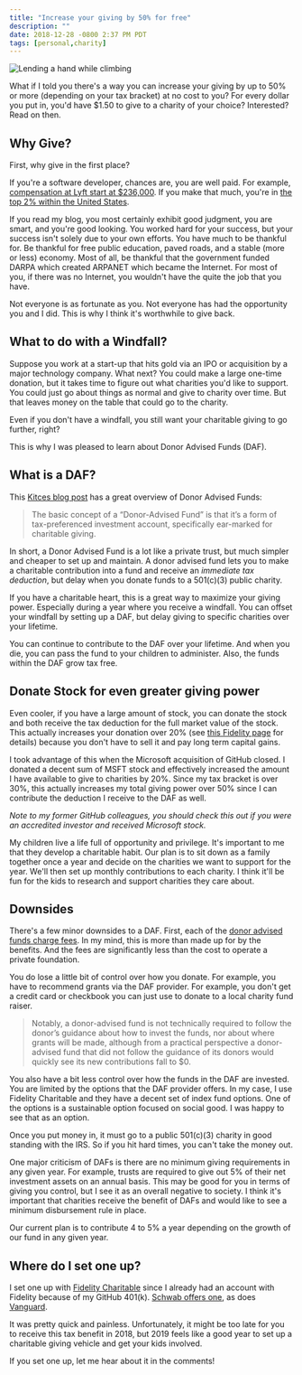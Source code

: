 ```yaml
---
title: "Increase your giving by 50% for free"
description: ""
date: 2018-12-28 -0800 2:37 PM PDT
tags: [personal,charity]
---
```


![Lending a hand while climbing](https://user-images.githubusercontent.com/19977/50540773-c3afa900-0b4c-11e9-9894-25ac7c9cad8f.jpg)

What if I told you there's a way you can increase your giving by up to 50% or more (depending on your tax bracket) at no cost to you? For every dollar you put in, you'd have $1.50 to give to a charity of your choice? Interested? Read on then.

## Why Give?

First, why give in the first place?

If you're a software developer, chances are, you are well paid. For example, [compensation at Lyft start at $236,000](https://www.levels.fyi/2018/?fbclid=IwAR3qWRrg-H7pku7V6FqBqN9G_tBvdzeuSs4gaH4hsB-QogVnXVft_Kgi8xs). If you make that much, you're in [the top 2% within the United States](https://dqydj.com/income-percentile-calculator/).

If you read my blog, you most certainly exhibit good judgment, you are smart, and you're good looking. You worked hard for your success, but your success isn't solely due to your own efforts. You have much to be thankful for. Be thankful for free public education, paved roads, and a stable (more or less) economy. Most of all, be thankful that the government funded DARPA which created ARPANET which became the Internet. For most of you, if there was no Internet, you wouldn't have the quite the job that you have.

Not everyone is as fortunate as you. Not everyone has had the opportunity you and I did. This is why I think it's worthwhile to give back.

## What to do with a Windfall?

Suppose you work at a start-up that hits gold via an IPO or acquisition by a major technology company. What next? You could make a large one-time donation, but it takes time to figure out what charities you'd like to support. You could just go about things as normal and give to charity over time. But that leaves money on the table that could go to the charity.

Even if you don't have a windfall, you still want your charitable giving to go further, right?

This is why I was pleased to learn about Donor Advised Funds (DAF).

## What is a DAF?

This [Kitces blog post](https://www.kitces.com/blog/rules-strategies-and-tactics-when-using-donor-advised-funds-for-charitable-giving/) has a great overview of Donor Advised Funds:

> The basic concept of a “Donor-Advised Fund” is that it’s a form of tax-preferenced investment account, specifically ear-marked for charitable giving.

In short, a Donor Advised Fund is a lot like a private trust, but much simpler and cheaper to set up and maintain. A donor advised fund lets you to make a charitable contribution into a fund and receive an _immediate tax deduction_, but delay when you donate funds to a 501(c)(3) public charity.

If you have a charitable heart, this is a great way to maximize your giving power. Especially during a year where you receive a windfall. You can offset your windfall by setting up a DAF, but delay giving to specific charities over your lifetime.

You can continue to contribute to the DAF over your lifetime. And when you die, you can pass the fund to your children to administer. Also, the funds within the DAF grow tax free.

## Donate Stock for even greater giving power

Even cooler, if you have a large amount of stock, you can donate the stock and both receive the tax deduction for the full market value of the stock. This actually increases your donation over 20% (see [this Fidelity page](https://www.fidelitycharitable.org/giving-account/what-you-can-donate/donating-stock-to-charity.shtml) for details) because you don't have to sell it and pay long term capital gains.

I took advantage of this when the Microsoft acquisition of GitHub closed. I donated a decent sum of MSFT stock and effectively increased the amount I have available to give to charities by 20%. Since my tax bracket is over 30%, this actually increases my total giving power over 50% since I can contribute the deduction I receive to the DAF as well.

_Note to my former GitHub colleagues, you should check this out if you were an accredited investor and received Microsoft stock._

My children live a life full of opportunity and privilege. It's important to me that they develop a charitable habit. Our plan is to sit down as a family together once a year and decide on the charities we want to support for the year. We'll then set up monthly contributions to each charity. I think it'll be fun for the kids to research and support charities they care about.

## Downsides

There's a few minor downsides to a DAF. First, each of the [donor advised funds charge fees](https://www.philanthropy.com/article/What-Donor-Advised-Funds/156495). In my mind, this is more than made up for by the benefits. And the fees are significantly less than the cost to operate a private foundation.

You do lose a little bit of control over how you donate. For example, you have to recommend grants via the DAF provider. For example, you don't get a credit card or checkbook you can just use to donate to a local charity fund raiser.

> Notably, a donor-advised fund is not technically required to follow the donor’s guidance about how to invest the funds, nor about where grants will be made, although from a practical perspective a donor-advised fund that did not follow the guidance of its donors would quickly see its new contributions fall to $0.

You also have a bit less control over how the funds in the DAF are invested. You are limited by the options that the DAF provider offers. In my case, I use Fidelity Charitable and they have a decent set of index fund options. One of the options is a sustainable option focused on social good. I was happy to see that as an option.

Once you put money in, it must go to a public 501(c)(3) charity in good standing with the IRS. So if you hit hard times, you can't take the money out.

One major criticism of DAFs is there are no minimum giving requirements in any given year. For example, trusts are required to give out 5% of their net investment assets on an annual basis. This may be good for you in terms of giving you control, but I see it as an overall negative to society. I think it's important that charities receive the benefit of DAFs and would like to see a minimum disbursement rule in place.

Our current plan is to contribute 4 to 5% a year depending on the growth of our fund in any given year.

## Where do I set one up?

I set one up with [Fidelity Charitable](https://www.fidelitycharitable.org/) since I already had an account with Fidelity because of my GitHub 401(k). [Schwab offers one](https://www.schwabcharitable.org/), as does [Vanguard](https://www.vanguardcharitable.org/).

It was pretty quick and painless. Unfortunately, it might be too late for you to receive this tax benefit in 2018, but 2019 feels like a good year to set up a charitable giving vehicle and get your kids involved.

If you set one up, let me hear about it in the comments!
